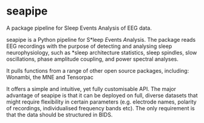 # seapipe
A package pipeline for Sleep Events Analysis of EEG data.

seapipe is a Python pipeline for S*leep *E*vents *A*nalysis. The package reads EEG recordings with the purpose of detecting and analysing sleep neurophysiology, such as *sleep architecture statistics, sleep spindles, slow oscillations, phase amplitude coupling, and power spectral analyses.

It pulls functions from a range of other open source packages, including: Wonambi, the MNE and Tensorpac

It offers a simple and intuitive, yet fully customisable API. The major advantage of seapipe is that it can be deployed on full, diverse datasets that might require flexibility in certain parameters (e.g. electrode names, polarity of recordings, individualised frequency bands etc). The only requirement is that the data should be structured in BIDS.


